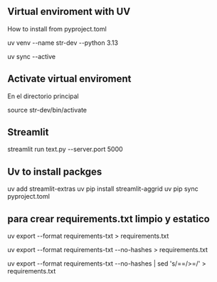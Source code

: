 ## Virtual enviroment with UV

How to install from pyproject.toml

uv venv --name str-dev --python 3.13

uv sync --active

## Activate virtual enviroment

En el directorio principal

source str-dev/bin/activate

## Streamlit

streamlit run text.py --server.port 5000      

## Uv to install packges
uv add streamlit-extras
uv pip install streamlit-aggrid
uv pip sync pyproject.toml                             


## para crear requirements.txt limpio y estatico

uv export --format requirements-txt > requirements.txt   

uv export --format requirements-txt --no-hashes > requirements.txt  

uv export --format requirements-txt --no-hashes | sed 's/==/>=/' > requirements.txt
